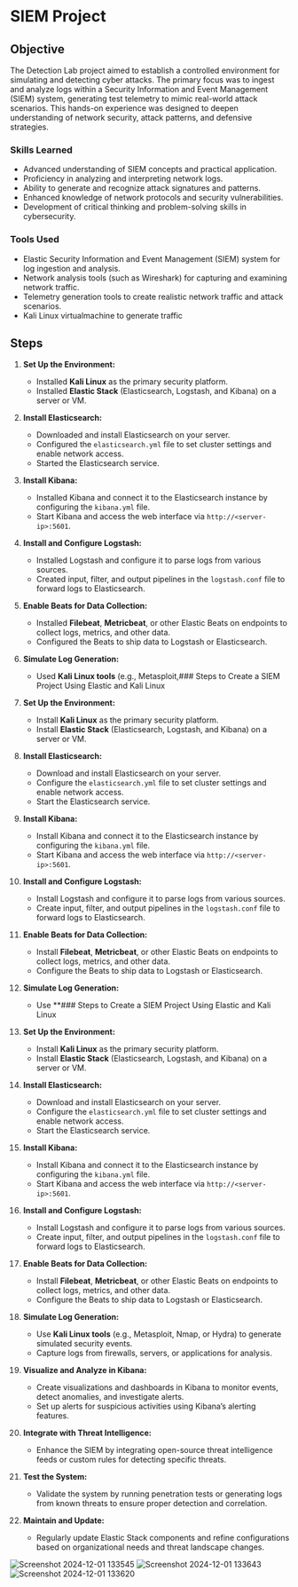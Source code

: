 # SIEM Project

## Objective

The Detection Lab project aimed to establish a controlled environment for simulating and detecting cyber attacks. The primary focus was to ingest and analyze logs within a Security Information and Event Management (SIEM) system, generating test telemetry to mimic real-world attack scenarios. This hands-on experience was designed to deepen understanding of network security, attack patterns, and defensive strategies.

### Skills Learned

- Advanced understanding of SIEM concepts and practical application.
- Proficiency in analyzing and interpreting network logs.
- Ability to generate and recognize attack signatures and patterns.
- Enhanced knowledge of network protocols and security vulnerabilities.
- Development of critical thinking and problem-solving skills in cybersecurity.

### Tools Used

- Elastic Security Information and Event Management (SIEM) system for log ingestion and analysis.
- Network analysis tools (such as Wireshark) for capturing and examining network traffic.
- Telemetry generation tools to create realistic network traffic and attack scenarios.
- Kali Linux virtualmachine to generate traffic 

## Steps

1. **Set Up the Environment:**
   - Installed **Kali Linux** as the primary security platform.
   - Installed **Elastic Stack** (Elasticsearch, Logstash, and Kibana) on a server or VM.

2. **Install Elasticsearch:**
   - Downloaded and install Elasticsearch on your server.
   - Configured the `elasticsearch.yml` file to set cluster settings and enable network access.
   - Started the Elasticsearch service.

3. **Install Kibana:**
   - Installed Kibana and connect it to the Elasticsearch instance by configuring the `kibana.yml` file.
   - Start Kibana and access the web interface via `http://<server-ip>:5601`.

4. **Install and Configure Logstash:**
   - Installed Logstash and configure it to parse logs from various sources.
   - Created input, filter, and output pipelines in the `logstash.conf` file to forward logs to Elasticsearch.

5. **Enable Beats for Data Collection:**
   - Installed **Filebeat**, **Metricbeat**, or other Elastic Beats on endpoints to collect logs, metrics, and other data.
   - Configured the Beats to ship data to Logstash or Elasticsearch.

6. **Simulate Log Generation:**
   - Used **Kali Linux tools** (e.g., Metasploit,### Steps to Create a SIEM Project Using Elastic and Kali Linux

1. **Set Up the Environment:**
   - Install **Kali Linux** as the primary security platform.
   - Install **Elastic Stack** (Elasticsearch, Logstash, and Kibana) on a server or VM.

2. **Install Elasticsearch:**
   - Download and install Elasticsearch on your server.
   - Configure the `elasticsearch.yml` file to set cluster settings and enable network access.
   - Start the Elasticsearch service.

3. **Install Kibana:**
   - Install Kibana and connect it to the Elasticsearch instance by configuring the `kibana.yml` file.
   - Start Kibana and access the web interface via `http://<server-ip>:5601`.

4. **Install and Configure Logstash:**
   - Install Logstash and configure it to parse logs from various sources.
   - Create input, filter, and output pipelines in the `logstash.conf` file to forward logs to Elasticsearch.

5. **Enable Beats for Data Collection:**
   - Install **Filebeat**, **Metricbeat**, or other Elastic Beats on endpoints to collect logs, metrics, and other data.
   - Configure the Beats to ship data to Logstash or Elasticsearch.

6. **Simulate Log Generation:**
   - Use **### Steps to Create a SIEM Project Using Elastic and Kali Linux

1. **Set Up the Environment:**
   - Install **Kali Linux** as the primary security platform.
   - Install **Elastic Stack** (Elasticsearch, Logstash, and Kibana) on a server or VM.

2. **Install Elasticsearch:**
   - Download and install Elasticsearch on your server.
   - Configure the `elasticsearch.yml` file to set cluster settings and enable network access.
   - Start the Elasticsearch service.

3. **Install Kibana:**
   - Install Kibana and connect it to the Elasticsearch instance by configuring the `kibana.yml` file.
   - Start Kibana and access the web interface via `http://<server-ip>:5601`.

4. **Install and Configure Logstash:**
   - Install Logstash and configure it to parse logs from various sources.
   - Create input, filter, and output pipelines in the `logstash.conf` file to forward logs to Elasticsearch.

5. **Enable Beats for Data Collection:**
   - Install **Filebeat**, **Metricbeat**, or other Elastic Beats on endpoints to collect logs, metrics, and other data.
   - Configure the Beats to ship data to Logstash or Elasticsearch.

6. **Simulate Log Generation:**
   - Use **Kali Linux tools** (e.g., Metasploit, Nmap, or Hydra) to generate simulated security events.
   - Capture logs from firewalls, servers, or applications for analysis.

7. **Visualize and Analyze in Kibana:**
   - Create visualizations and dashboards in Kibana to monitor events, detect anomalies, and investigate alerts.
   - Set up alerts for suspicious activities using Kibana’s alerting features.

8. **Integrate with Threat Intelligence:**
   - Enhance the SIEM by integrating open-source threat intelligence feeds or custom rules for detecting specific threats.

9. **Test the System:**
   - Validate the system by running penetration tests or generating logs from known threats to ensure proper detection and correlation.

10. **Maintain and Update:**
    - Regularly update Elastic Stack components and refine configurations based on
 organizational needs and threat landscape changes.

![Screenshot 2024-12-01 133545](https://github.com/user-attachments/assets/a157b69d-adeb-4515-b6eb-a6c0b59fb3dc)
![Screenshot 2024-12-01 133643](https://github.com/user-attachments/assets/71af4f75-00a5-4f15-84b5-86745a7afcc1)
![Screenshot 2024-12-01 133620](https://github.com/user-attachments/assets/1ccca180-94d4-433e-8522-77c9a15306ee)
